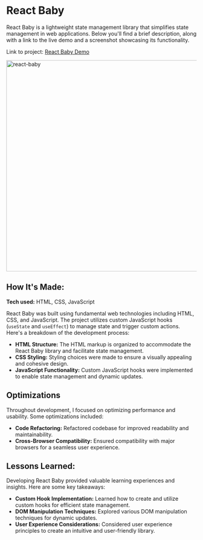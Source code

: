 # React Baby

React Baby is a lightweight state management library that simplifies state management in web applications. Below you'll find a brief description, along with a link to the live demo and a screenshot showcasing its functionality.

Link to project: [React Baby Demo](https://reactbaby.neontomo.com)

<img width="560" alt="react-baby" src="https://github.com/neontomo/react-baby/assets/105588693/7dd4e6af-8ca0-4b73-a772-43b866b053ae">


## How It's Made:

**Tech used:** HTML, CSS, JavaScript

React Baby was built using fundamental web technologies including HTML, CSS, and JavaScript. The project utilizes custom JavaScript hooks (`useState` and `useEffect`) to manage state and trigger custom actions. Here's a breakdown of the development process:

- **HTML Structure:** The HTML markup is organized to accommodate the React Baby library and facilitate state management.
- **CSS Styling:** Styling choices were made to ensure a visually appealing and cohesive design.
- **JavaScript Functionality:** Custom JavaScript hooks were implemented to enable state management and dynamic updates.

## Optimizations

Throughout development, I focused on optimizing performance and usability. Some optimizations included:

- **Code Refactoring:** Refactored codebase for improved readability and maintainability.
- **Cross-Browser Compatibility:** Ensured compatibility with major browsers for a seamless user experience.

## Lessons Learned:

Developing React Baby provided valuable learning experiences and insights. Here are some key takeaways:

- **Custom Hook Implementation:** Learned how to create and utilize custom hooks for efficient state management.
- **DOM Manipulation Techniques:** Explored various DOM manipulation techniques for dynamic updates.
- **User Experience Considerations:** Considered user experience principles to create an intuitive and user-friendly library.
